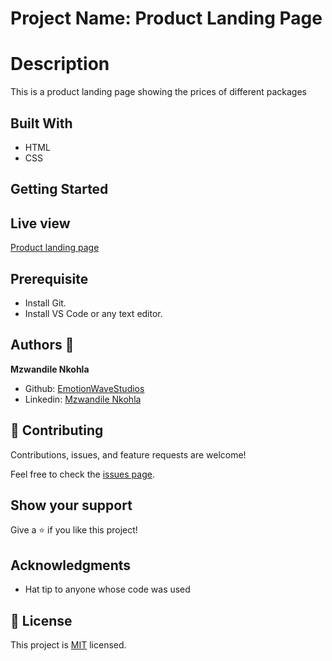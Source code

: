 # Project Name: Product Landing Page

# Description

This is a product landing page showing the prices of different packages

## Built With

- HTML
- CSS

## Getting Started

## Live view

[Product landing page]()

## Prerequisite

- Install Git.
- Install VS Code or any text editor.

## Authors 👤 

**Mzwandile Nkohla**

 - Github: [EmotionWaveStudios](https://github.com/EmotionWaveStudios)
 - Linkedin: [Mzwandile Nkohla](https://www.linkedin.com/in/mzwandile-nkohla-948363214/)

## 🤝 Contributing

Contributions, issues, and feature requests are welcome!

Feel free to check the [issues page](../../issues/).

## Show your support

Give a ⭐️ if you like this project!

## Acknowledgments

- Hat tip to anyone whose code was used

## 📝 License

This project is [MIT](./MIT.md) licensed.

